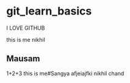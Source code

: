 # git_learn_basics
I LOVE GITHUB

this is me nikhil
## Mausam
1+2+3
this is me#Sangya
afjeiajfki
<include > nikhil chand